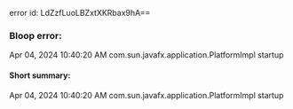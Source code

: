 error id: LdZzfLuoLBZxtXKRbax9hA==
### Bloop error:

Apr 04, 2024 10:40:20 AM com.sun.javafx.application.PlatformImpl startup
#### Short summary: 

Apr 04, 2024 10:40:20 AM com.sun.javafx.application.PlatformImpl startup